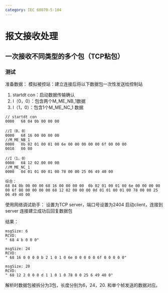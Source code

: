 ```yaml
---
category: IEC 60870-5-104
---
```


# 报文接收处理


## 一次接收不同类型的多个包（TCP粘包）
### 测试
准备数据：
模拟被控站：建立连接后将以下数据包一次性发送给控制站
1. startdt con：启动数据传输确认
2. I（0，0）：包含两个M_ME_NB_1数据
3. I（1，0）：包含1个M_ME_NC_1 数据

``` 
// startdt con
0000   68 04 0b 00 00 00

//I（0，0）
0000   68 16 00 00 00 00
//M_ME_NB_1
0000   0b 02 01 00 01 00 6e 00 00 00 00 00 6f 00 00 00
0010   00 00

//I（1，0）
0000   68 12 02 00 00 00
//M_ME_NC_1
0000   0d 01 01 00 01 00 78 00 00 25 06 49 40 00

综合：
68 04 0b 00 00 00 68 16 00 00 00 00  0b 02 01 00 01 00 6e 00 00 00 00 00 6f 00 00 00 00 00 68 12 02 00 00 00 0d 01 01 00 01 00 78 00 00 25 06 49 40 00

```

使用网络调试助手：
	设置为TCP server，端口号设置为2404
启动client，连接到server
连接建立成功后回复数据包

结果：
``` 
msgSize: 6
RCVD: 
" 68 4 b 0 0 0"

msgSize: 24
RCVD: 
" 68 16 0 0 0 0 b 2 1 0 1 0 6e 0 0 0 0 0 6f 0 0 0 0 0"

msgSize: 20
RCVD: 
" 68 12 2 0 0 0 d 1 1 0 1 0 78 0 0 25 6 49 40 0"
```
解析时数据包被拆分为3包，长度分别为6，24，20. 和单个帧发送的数据对应。
